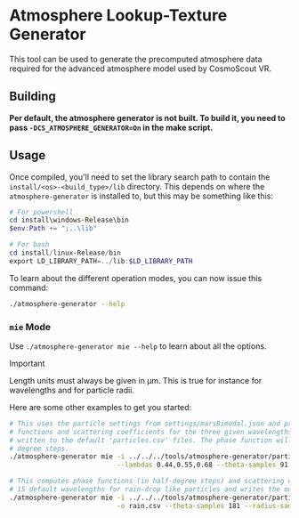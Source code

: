 <!-- 
SPDX-FileCopyrightText: German Aerospace Center (DLR) <cosmoscout@dlr.de>
SPDX-License-Identifier: CC-BY-4.0
 -->
 
 # Atmosphere Lookup-Texture Generator

This tool can be used to generate the precomputed atmosphere data required for the advanced atmosphere model used by CosmoScout VR.

## Building

**Per default, the atmosphere generator is not built.
To build it, you need to pass `-DCS_ATMOSPHERE_GENERATOR=On` in the make script.**

## Usage

Once compiled, you'll need to set the library search path to contain the `install/<os>-<build_type>/lib` directory.
This depends on where the `atmosphere-generator` is installed to, but this may be something like this:

```powershell
# For powershell
cd install\windows-Release\bin
$env:Path += ";..\lib"

# For bash
cd install/linux-Release/bin
export LD_LIBRARY_PATH=../lib:$LD_LIBRARY_PATH
```

To learn about the different operation modes, you can now issue this command:


```bash
./atmosphere-generator --help
```

### `mie` Mode

Use `./atmosphere-generator mie --help` to learn about all the options.

> [!IMPORTANT]
> Length units must always be given in µm. This is true for instance for wavelengths and for particle radii.


Here are some other examples to get you started:

```bash
# This uses the particle settings from settings/marsBimodal.json and precomputes the phase
# functions and scattering coefficients for the three given wavelengths. The output will be
# written to the default 'particles.csv' files. The phase function will be sampled in one-
# degree steps.
./atmosphere-generator mie -i ../../../tools/atmosphere-generator/particle-settings/marsBimodal.json \
                           --lambdas 0.44,0.55,0.68 --theta-samples 91 --radius-samples 10000
```

```bash
# This computes phase functions (in half-degree steps) and scattering coefficients for
# 15 default wavelengths for rain-drop like particles and writes the output to 'rain.csv'.
./atmosphere-generator mie -i ../../../tools/atmosphere-generator/particle-settings/rain.json \
                           -o rain.csv --theta-samples 181 --radius-samples 100
```